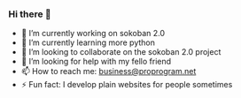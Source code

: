 ### Hi there 👋
- 🔭 I’m currently working on sokoban 2.0
- 🌱 I’m currently learning more python
- 👯 I’m looking to collaborate on the sokoban 2.0 project
- 🤔 I’m looking for help with my fello friend
- 📫 How to reach me: business@proprogram.net
- ⚡ Fun fact: I develop plain websites for people sometimes
<!--
**gordonlin2011/gordonlin2011** is a ✨ _special_ ✨ repository because its `README.md` (this file) appears on your GitHub profile.

Here are some ideas to get you started:

- 🔭 I’m currently working on ...
=i 521x3

- 
- 
- 💬 Ask me about ...
- 
- 😄 Pronouns: ...
- 
-->
